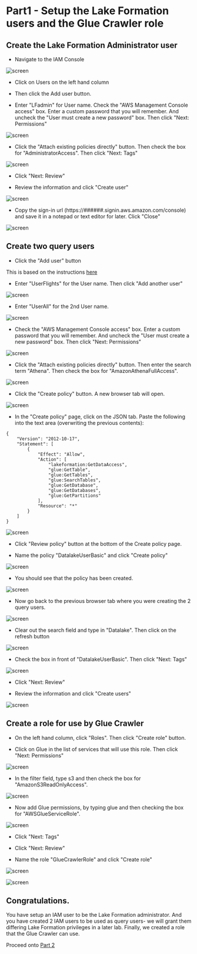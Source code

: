 # Part1 - Setup the Lake Formation users and the Glue Crawler role

## Create the Lake Formation Administrator user

* Navigate to the IAM Console

![screen](images/iam1.png)

* Click on Users on the left hand column

* Then click the Add user button.

* Enter "LFadmin" for User name.  Check the "AWS Management Console access" box.  Enter a custom password that you will remember.  And uncheck the "User must create a new password" box.  Then click "Next: Permissions"

![screen](images/iam2.png)

* Click the "Attach existing policies directly" button.  Then check the box for "AdministratorAccess".  Then click "Next: Tags"

![screen](images/iam3.png)

* Click "Next: Review"

* Review the information and click "Create user"

![screen](images/iam4.png)

* Copy the sign-in url (https://######.signin.aws.amazon.com/console) and save it in a notepad or text editor for later.  Click "Close"

![screen](images/iam5.png)

## Create two query users

* Click the "Add user" button 


This is based on the instructions [here](https://docs.aws.amazon.com/lake-formation/latest/dg/tut-create-lf-user.html)

* Enter "UserFlights" for the User name.  Then click "Add another user"

![screen](images/iam6.png)

* Enter "UserAll" for the 2nd User name.

![screen](images/iam7.png)


* Check the "AWS Management Console access" box.  Enter a custom password that you will remember.  And uncheck the "User must create a new password" box.  Then click "Next: Permissions"

![screen](images/iam8.png)

* Click the "Attach existing policies directly" button.  Then enter the search term "Athena".  Then check the box for "AmazonAthenaFullAccess".  


![screen](images/iam9.png)

* Click the "Create policy" button.  A new browser tab will open.

![screen](images/iam10.png)

* In the "Create policy" page, click on the JSON tab.  Paste the following into the text area (overwriting the previous contents):


```
{
    "Version": "2012-10-17",
    "Statement": [
        {
            "Effect": "Allow",
            "Action": [
                "lakeformation:GetDataAccess",
                "glue:GetTable",
                "glue:GetTables",
                "glue:SearchTables",
                "glue:GetDatabase",
                "glue:GetDatabases",
                "glue:GetPartitions"
            ],
            "Resource": "*"
        }
    ]
}

```

![screen](images/iam11.png)

* Click "Review policy" button at the bottom of the Create policy page.

* Name the policy "DatalakeUserBasic" and click "Create policy"

![screen](images/iam12.png)

* You should see that the policy has been created.  

![screen](images/iam13.png)

* Now go back to the previous browser tab where you were creating the 2 query users.

![screen](images/iam14.png)

* Clear out the search field and type in "Datalake".  Then click on the refresh button 

![screen](images/iam15.png)

* Check the box in front of "DatalakeUserBasic".  Then click "Next: Tags"

![screen](images/iam16.png)

* Click "Next: Review"

* Review the information and click "Create users"

![screen](images/iam17.png)

## Create a role for use by Glue Crawler

* On the left hand column, click "Roles".  Then click "Create role" button.

* Click on Glue in the list of services that will use this role.  Then click "Next: Permissions"

![screen](images/iamglue1.png)

* In the filter field, type s3 and then check the box for "AmazonS3ReadOnlyAccess".

![screen](images/iamglue33.png)

* Now add Glue permissions, by typing glue and then checking the box for "AWSGlueServiceRole".

![screen](images/iamglue34.png)

* Click "Next: Tags"

* Click "Next: Review"

* Name the role "GlueCrawlerRole" and click "Create role"

![screen](images/iamglue2.png)

![screen](images/iamglue3.png)


## Congratulations.

You have setup an IAM user to be the Lake Formation administrator.  And you have created 2 IAM users to be used as query users- we will grant them differing Lake Formation privileges in a later lab. Finally, we created a role that the Glue Crawler can use.

Proceed onto [Part 2](Part2.md)
